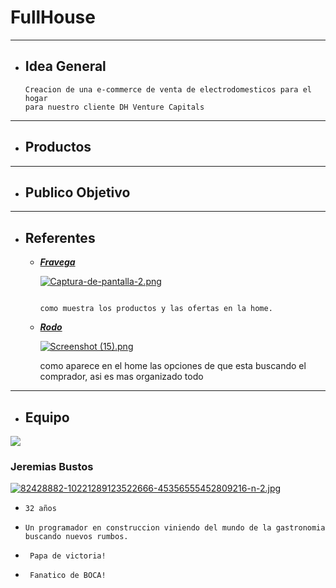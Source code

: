 # FullHouse
___

+ ##  __Idea General__
    ```
    Creacion de una e-commerce de venta de electrodomesticos para el hogar
    para nuestro cliente DH Venture Capitals

___

+ ##  __Productos__
___


+ ## __Publico Objetivo__

___


+ ## __Referentes__

     - [___Fravega___](https://www.fravega.com/)
      
        [![Captura-de-pantalla-2.png](https://i.postimg.cc/FRcHDHm7/Captura-de-pantalla-2.png)](https://postimg.cc/9Rm2fVDh)
        ```

        como muestra los productos y las ofertas en la home.
        
     - [___Rodo___](https://rodo.com.ar/)
     
        [![Screenshot (15).png](https://i.postimg.cc/hvkMdS3q/Screenshot-15.png)](https://postimg.cc/wRkhKdpW)
        
        como aparece en el home las opciones de que esta buscando el comprador, asi es mas organizado todo
___
  
        
 +  ## __Equipo__

![](https://media.giphy.com/media/MeJgB3yMMwIaHmKD4z/giphy.gif)

### Jeremias Bustos

[![82428882-10221289123522666-45356555452809216-n-2.jpg](https://i.postimg.cc/26gg6Hzh/82428882-10221289123522666-45356555452809216-n-2.jpg)](https://postimg.cc/bDHmV9Sw)

-     32 años
-     Un programador en construccion viniendo del mundo de la gastronomia buscando nuevos rumbos. 
-      Papa de victoria!  
-      Fanatico de BOCA!



        
